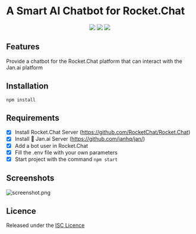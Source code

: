 # A Smart AI Chatbot for Rocket.Chat
<p align="center">
    <img src="https://img.shields.io/badge/version-1.0.0-blue">
    <img src="https://img.shields.io/badge/nodeJS-20.x-orange">
    <img src="https://img.shields.io/badge/license-ISC-green">
</p>

## Features

Provide a chatbot for the Rocket.Chat platform that can interact with the Jan.ai platform

## Installation

```npm install```

## Requirements
- [x] Install Rocket.Chat Server (https://github.com/RocketChat/Rocket.Chat)
- [x] Install 👋 Jan.ai Server (https://github.com/janhq/jan/)
- [x] Add a bot user in Rocket.Chat
- [x] Fill the .env file with your own parameters
- [x] Start project with the command 
```npm start```

## Screenshots
![screenshot.png](img/screenshot.png)

## Licence

Released under the [ISC Licence](https://opensource.org/licenses/ISC)
